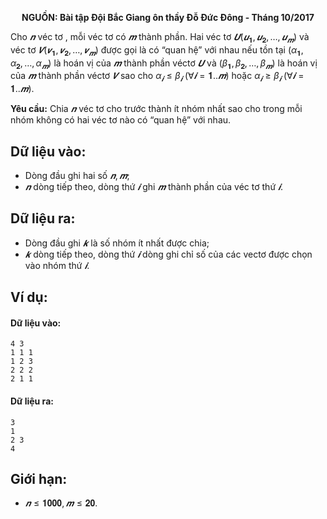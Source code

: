 **<center>NGUỒN: Bài tập Đội Bắc Giang ôn thầy Đỗ Đức Đông - Tháng 10/2017</center>**

Cho $𝒏$ véc tơ , mỗi véc tơ có $𝒎$ thành phần. Hai véc tơ $𝑼(𝒖_𝟏, 𝒖_𝟐, … , 𝒖_𝒎)$ và véc tơ $𝑽(𝒗_𝟏, 𝒗_𝟐, … , 𝒗_𝒎)$ được gọi là có “quan hệ” với nhau nếu tồn tại $(α_𝟏, α_𝟐, … , α_𝒎)$ là hoán vị của $𝒎$ thành phần véctơ $𝑼$ và $(β_𝟏, β_𝟐, … , β_𝒎)$ là hoán vị của $𝒎$ thành phần véctơ $𝑽$ sao cho $α_𝒊 ≤ β_𝒊\ (∀𝒊 = 𝟏. . 𝒎)$ hoặc $α_𝒊 ≥ β_𝒊\ (∀𝒊 = 𝟏. . 𝒎)$.

**Yêu cầu:** Chia $𝒏$ véc tơ cho trước thành ít nhóm nhất sao cho trong mỗi nhóm không có hai véc tơ nào có “quan hệ” với nhau.

## Dữ liệu vào:
- Dòng đầu ghi hai số $𝒏, 𝒎$;
- $𝒏$ dòng tiếp theo, dòng thứ $𝒊$ ghi $𝒎$ thành phần của véc tơ thứ $𝒊$.

## Dữ liệu ra:
- Dòng đầu ghi $𝒌$ là số nhóm ít nhất được chia;
- $𝒌$ dòng tiếp theo, dòng thứ $𝒊$ dòng ghi chỉ số của các vectơ được chọn vào nhóm 
thứ $𝒊$.

## Ví dụ:
#### Dữ liệu vào:
```
4 3
1 1 1
1 2 3
2 2 2
2 1 1
```

#### Dữ liệu ra:
```
3
1
2 3
4
```

## Giới hạn:
- $𝒏 ≤ 𝟏𝟎𝟎𝟎, 𝒎 ≤ 𝟐𝟎$.